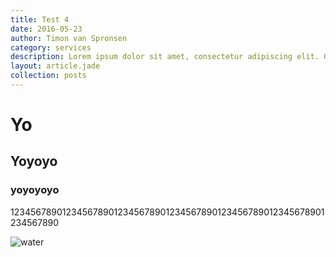 ```yaml
---
title: Test 4
date: 2016-05-23
author: Timon van Spronsen
category: services
description: Lorem ipsum dolor sit amet, consectetur adipiscing elit. Quisque hendrerit metus ut nulla ornare, non mattis neque laoreet. Vestibulum vel pharetra mauris, in bibendum dolor.
layout: article.jade
collection: posts
---
```


# Yo

## Yoyoyo

### yoyoyoyo

1234567890123456789012345678901234567890123456789012345678901234567890

![water](http://d3n8a8pro7vhmx.cloudfront.net/vilcap/pages/91/meta_images/original/Water.jpg?1432080342)
